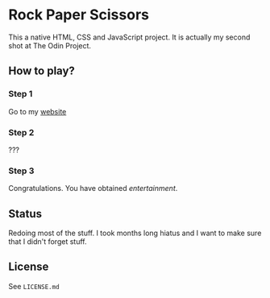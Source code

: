 # Rock Paper Scissors

This a native HTML, CSS and JavaScript project.
It is actually my second shot at The Odin Project.

## How to play?

### Step 1

Go to my [website](https://ardasevinc.me/rock-paper-scissors/)

### Step 2

???

### Step 3

Congratulations. You have obtained *entertainment*.

## Status 

Redoing most of the stuff. I took months long hiatus and I want to
make sure that I didn't forget stuff.

## License

See `LICENSE.md`
